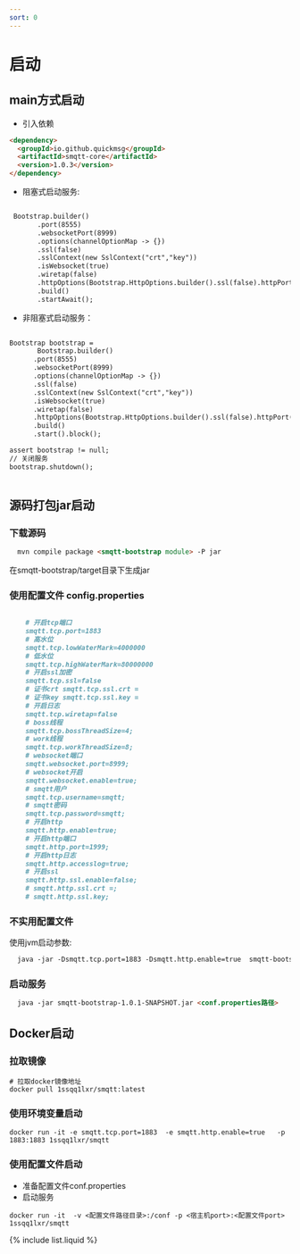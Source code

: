 ```yaml
---
sort: 0
---
```

# 启动


## main方式启动

-  引入依赖
```markdown
<dependency>
  <groupId>io.github.quickmsg</groupId>
  <artifactId>smqtt-core</artifactId>
  <version>1.0.3</version>
</dependency>
```

- 阻塞式启动服务:

```markdown

 Bootstrap.builder()
       .port(8555)
       .websocketPort(8999)
       .options(channelOptionMap -> {})
       .ssl(false)
       .sslContext(new SslContext("crt","key"))
       .isWebsocket(true)
       .wiretap(false)
       .httpOptions(Bootstrap.HttpOptions.builder().ssl(false).httpPort(62212).accessLog(true).build())
       .build()
       .startAwait();
```

- 非阻塞式启动服务：
    
 ```markdown
    
 Bootstrap bootstrap = 
        Bootstrap.builder()
       .port(8555)
       .websocketPort(8999)
       .options(channelOptionMap -> {})
       .ssl(false)
       .sslContext(new SslContext("crt","key"))
       .isWebsocket(true)
       .wiretap(false)
       .httpOptions(Bootstrap.HttpOptions.builder().ssl(false).httpPort(62212).accessLog(true).build())
       .build()
       .start().block();

assert bootstrap != null;
 // 关闭服务
 bootstrap.shutdown();
    
```
## 源码打包jar启动


### 下载源码 

```markdown
  mvn compile package <smqtt-bootstrap module> -P jar
```

在smqtt-bootstrap/target目录下生成jar

### 使用配置文件 config.properties

```markdown
    
    # 开启tcp端口
    smqtt.tcp.port=1883
    # 高水位
    smqtt.tcp.lowWaterMark=4000000
    # 低水位
    smqtt.tcp.highWaterMark=80000000
    # 开启ssl加密
    smqtt.tcp.ssl=false
    # 证书crt smqtt.tcp.ssl.crt =
    # 证书key smqtt.tcp.ssl.key =
    # 开启日志
    smqtt.tcp.wiretap=false
    # boss线程
    smqtt.tcp.bossThreadSize=4;
    # work线程
    smqtt.tcp.workThreadSize=8;
    # websocket端口
    smqtt.websocket.port=8999;
    # websocket开启
    smqtt.websocket.enable=true;
    # smqtt用户
    smqtt.tcp.username=smqtt;
    # smqtt密码
    smqtt.tcp.password=smqtt;
    # 开启http
    smqtt.http.enable=true;
    # 开启http端口
    smqtt.http.port=1999;
    # 开启http日志
    smqtt.http.accesslog=true;
    # 开启ssl
    smqtt.http.ssl.enable=false;
    # smqtt.http.ssl.crt =;
    # smqtt.http.ssl.key;
  ```

### 不实用配置文件
使用jvm启动参数:

```markdown
  java -jar -Dsmqtt.tcp.port=1883 -Dsmqtt.http.enable=true  smqtt-bootstrap-1.0.1-SNAPSHOT.jar
```
### 启动服务

```markdown
  java -jar smqtt-bootstrap-1.0.1-SNAPSHOT.jar <conf.properties路径>
```

## Docker启动


### 拉取镜像

``` 
# 拉取docker镜像地址
docker pull 1ssqq1lxr/smqtt:latest
```

### 使用环境变量启动

``` 
docker run -it -e smqtt.tcp.port=1883  -e smqtt.http.enable=true   -p 1883:1883 1ssqq1lxr/smqtt
```

### 使用配置文件启动
- 准备配置文件conf.properties
- 启动服务


``` 
docker run -it  -v <配置文件路径目录>:/conf -p <宿主机port>:<配置文件port>  1ssqq1lxr/smqtt
```







{% include list.liquid %}